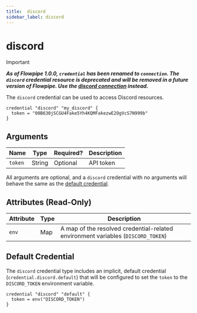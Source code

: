 ```yaml
---
title:  discord
sidebar_label: discord
---
```


# discord

> [!IMPORTANT]
> ***As of Flowpipe 1.0.0, `credential` has been renamed to `connection`.  The `discord` credential resource is deprecated and will be removed in a future version of Flowpipe. Use the [discord connection](/docs/reference/config-files/connection/discord) instead.***

The `discord` credential can be used to access Discord resources.

```hcl
credential "discord" "my_discord" {
  token = "00B630jSCGU4Fake5Yh4KQMFakezwE2OgVcS7N999b"
}
```

## Arguments

| Name            | Type    | Required?| Description
|-----------------|---------|----------|-------------------
| `token`         |  String | Optional | API token

All arguments are optional, and a `discord` credential with no arguments will behave the same as the [default credential](#default-credential).

## Attributes (Read-Only)

| Attribute       | Type    | Description
|-----------------|---------|-----------------
| `env`           | Map     | A map of the resolved credential-related environment variables (`DISCORD_TOKEN`)

## Default Credential

The `discord` credential type includes an implicit, default credential (`credential.discord.default`) that will be configured to set the `token` to the `DISCORD_TOKEN` environment variable.

```hcl
credential "discord" "default" {
  token = env("DISCORD_TOKEN")
}
```
